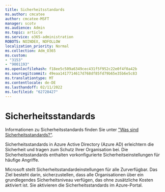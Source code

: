 ```yaml
---
title: Sicherheitsstandards
ms.author: cmcatee
author: cmcatee-MSFT
manager: scotv
ms.audience: Admin
ms.topic: article
ms.service: o365-administration
ROBOTS: NOINDEX, NOFOLLOW
localization_priority: Normal
ms.collection: Adm_O365
ms.custom:
- "3153"
- "9001193"
ms.openlocfilehash: f18ee5c509a6349cec431f5f952c22e0f4f0a42b
ms.sourcegitcommit: 49eaa1417714617d768df85fd79b65e35b6e5c83
ms.translationtype: MT
ms.contentlocale: de-DE
ms.lasthandoff: 02/11/2022
ms.locfileid: "62728427"
---
```

# <a name="security-defaults"></a>Sicherheitsstandards

Informationen zu Sicherheitsstandards finden Sie unter ["Was sind Sicherheitsstandards?"](https://docs.microsoft.com/azure/active-directory/conditional-access/concept-conditional-access-security-defaults).

Sicherheitsstandards in Azure Active Directory (Azure AD) erleichtern die Sicherheit und tragen zum Schutz Ihrer Organisation bei. Die Sicherheitsstandards enthalten vorkonfigurierte Sicherheitseinstellungen für häufige Angriffe.

Microsoft stellt Sicherheitsstandardeinstellungen für alle Zurverfügbar. Das Ziel besteht darin, sicherzustellen, dass alle Organisationen über ein grundlegendes Sicherheitsniveau verfügen, das ohne zusätzliche Kosten aktiviert ist. Sie aktivieren die Sicherheitsstandards im Azure-Portal.
